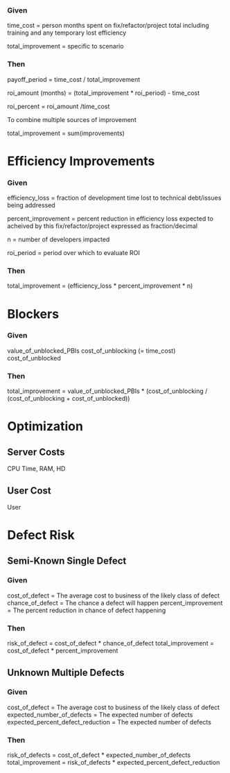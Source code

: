 ### Given 
time_cost = person months spent on fix/refactor/project total including training and any temporary lost efficiency 

total_improvement = specific to scenario

### Then 

payoff_period = time_cost / total_improvement

roi_amount (months) = (total_improvement * roi_period) - time_cost

roi_percent = roi_amount /time_cost

To combine multiple sources of improvement

total_improvement = sum(improvements)


Efficiency Improvements
=======================

### Given

efficiency_loss = fraction of development time lost to technical debt/issues being addressed 

percent_improvement = percent reduction in efficiency loss expected to acheived by this fix/refactor/project expressed as fraction/decimal

n = number of developers impacted

roi_period = period over which to evaluate ROI

### Then

total_improvement = (efficiency_loss * percent_improvement * n)

Blockers
========
### Given
value_of_unblocked_PBIs
cost_of_unblocking (= time_cost)
cost_of_unblocked

### Then 
total_improvement = value_of_unblocked_PBIs * (cost_of_unblocking / (cost_of_unblocking + cost_of_unblocked))

Optimization
=============
## Server Costs
CPU Time, RAM, HD

## User Cost
User 

Defect Risk
===========
## Semi-Known Single Defect
### Given
cost_of_defect = The average cost to business of the likely class of defect
chance_of_defect = The chance a defect will happen
percent_improvement = The percent reduction in chance of defect happening

### Then
risk_of_defect = cost_of_defect * chance_of_defect
total_improvement = cost_of_defect * percent_improvement

## Unknown Multiple Defects
### Given
cost_of_defect = The average cost to business of the likely class of defect
expected_number_of_defects = The expected number of defects
expected_percent_defect_reduction = The expected number of defects

### Then
risk_of_defects = cost_of_defect * expected_number_of_defects
total_improvement = risk_of_defects * expected_percent_defect_reduction
